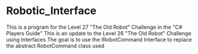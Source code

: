 # Robotic_Interface
This is a program for the Level 27 "The Old Robot" Challenge in the "C# Players Guide"
This is an update to the Level 26 "The Old Robot" Challenge using Interfaces
The goal is to use the IRobotCommand Interface to replace the abstract RobotCommand class used
